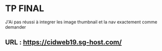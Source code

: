 # TP FINAL

J'Ai pas réussi à integrer les image thumbnail et la nav exactement comme demander


## URL : https://cidweb19.sg-host.com/

